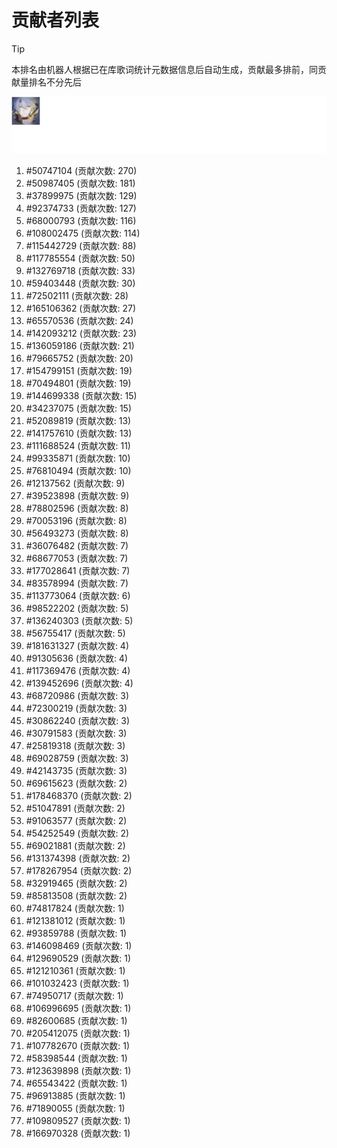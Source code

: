 # 贡献者列表

> [!TIP]
> 本排名由机器人根据已在库歌词统计元数据信息后自动生成，贡献最多排前，同贡献量排名不分先后

![贡献者头像画廊](./CONTRIBUTORS.svg)

1. #50747104 (贡献次数: 270)
2. #50987405 (贡献次数: 181)
3. #37899975 (贡献次数: 129)
4. #92374733 (贡献次数: 127)
5. #68000793 (贡献次数: 116)
6. #108002475 (贡献次数: 114)
7. #115442729 (贡献次数: 88)
8. #117785554 (贡献次数: 50)
9. #132769718 (贡献次数: 33)
10. #59403448 (贡献次数: 30)
11. #72502111 (贡献次数: 28)
12. #165106362 (贡献次数: 27)
13. #65570536 (贡献次数: 24)
14. #142093212 (贡献次数: 23)
15. #136059186 (贡献次数: 21)
16. #79665752 (贡献次数: 20)
17. #154799151 (贡献次数: 19)
18. #70494801 (贡献次数: 19)
19. #144699338 (贡献次数: 15)
20. #34237075 (贡献次数: 15)
21. #52089819 (贡献次数: 13)
22. #141757610 (贡献次数: 13)
23. #111688524 (贡献次数: 11)
24. #99335871 (贡献次数: 10)
25. #76810494 (贡献次数: 10)
26. #12137562 (贡献次数: 9)
27. #39523898 (贡献次数: 9)
28. #78802596 (贡献次数: 8)
29. #70053196 (贡献次数: 8)
30. #56493273 (贡献次数: 8)
31. #36076482 (贡献次数: 7)
32. #68677053 (贡献次数: 7)
33. #177028641 (贡献次数: 7)
34. #83578994 (贡献次数: 7)
35. #113773064 (贡献次数: 6)
36. #98522202 (贡献次数: 5)
37. #136240303 (贡献次数: 5)
38. #56755417 (贡献次数: 5)
39. #181631327 (贡献次数: 4)
40. #91305636 (贡献次数: 4)
41. #117369476 (贡献次数: 4)
42. #139452696 (贡献次数: 4)
43. #68720986 (贡献次数: 3)
44. #72300219 (贡献次数: 3)
45. #30862240 (贡献次数: 3)
46. #30791583 (贡献次数: 3)
47. #25819318 (贡献次数: 3)
48. #69028759 (贡献次数: 3)
49. #42143735 (贡献次数: 3)
50. #69615623 (贡献次数: 2)
51. #178468370 (贡献次数: 2)
52. #51047891 (贡献次数: 2)
53. #91063577 (贡献次数: 2)
54. #54252549 (贡献次数: 2)
55. #69021881 (贡献次数: 2)
56. #131374398 (贡献次数: 2)
57. #178267954 (贡献次数: 2)
58. #32919465 (贡献次数: 2)
59. #85813508 (贡献次数: 2)
60. #74817824 (贡献次数: 1)
61. #121381012 (贡献次数: 1)
62. #93859788 (贡献次数: 1)
63. #146098469 (贡献次数: 1)
64. #129690529 (贡献次数: 1)
65. #121210361 (贡献次数: 1)
66. #101032423 (贡献次数: 1)
67. #74950717 (贡献次数: 1)
68. #106996695 (贡献次数: 1)
69. #82600685 (贡献次数: 1)
70. #205412075 (贡献次数: 1)
71. #107782670 (贡献次数: 1)
72. #58398544 (贡献次数: 1)
73. #123639898 (贡献次数: 1)
74. #65543422 (贡献次数: 1)
75. #96913885 (贡献次数: 1)
76. #71890055 (贡献次数: 1)
77. #109809527 (贡献次数: 1)
78. #166970328 (贡献次数: 1)
